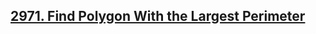 ## [2971. Find Polygon With the Largest Perimeter](https://leetcode.com/problems/find-polygon-with-the-largest-perimeter)
